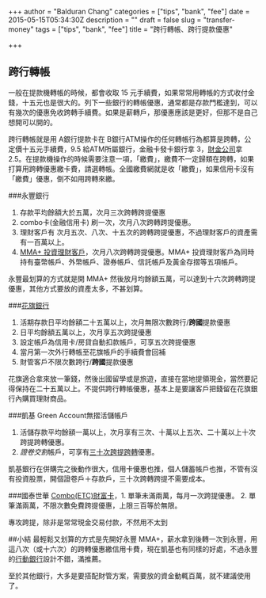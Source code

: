 +++
author = "Balduran Chang"
categories = ["tips", "bank", "fee"]
date = 2015-05-15T05:34:30Z
description = ""
draft = false
slug = "transfer-money"
tags = ["tips", "bank", "fee"]
title = "跨行轉帳、跨行提款優惠"

+++


## 跨行轉帳
一般在提款機轉帳的時候，都會收取 15 元手續費，如果常常用轉帳的方式收付金錢，十五元也是很大的。列下一些銀行的轉帳優惠，通常都是存款門檻達到，可以有幾次的優惠免收跨轉手續費。如果是薪轉戶，那優惠應該是更好，但那不是自己想開可以開的。

跨行轉帳就是用 A銀行提款卡在 B銀行ATM操作的任何轉帳行為都算是跨轉，公定價十五元手續費，9.5 給ATM所屬銀行，金融卡發卡銀行拿 3，[財金公司](https://www.fisc.com.tw/TC/Default.aspx)拿 2.5。在提款機操作的時候需要注意一項，「繳費」，繳費不一定歸類在跨轉，如果打算用跨轉優惠繳卡費，請選轉帳。全國繳費網就是收「繳費」，如果信用卡沒有「繳費」優惠，倒不如用跨轉來繳。

###永豐銀行
1. 存款平均餘額大於五萬，次月三次跨轉跨提優惠
2. combo卡(金融信用卡) 刷一次，次月八次跨轉跨提優惠。
3. 理財客戶有 次月五次、八次、十五次的跨轉跨提優惠，不過理財客戶的資產需有一百萬以上。
4. [MMA+ 投資理財客戶](https://mma.sinopac.com/Bank/BankFrame.aspx?url=channel/bank/plus.html)，次月八次跨轉跨提優惠。MMA+ 投資理財客戶為同時持有臺幣帳戶、外幣帳戶、證券帳戶、信託帳戶及黃金存摺等五項帳戶。

永豐最划算的方式就是開 MMA+ 然後放月均餘額五萬，可以達到十六次跨轉跨提優惠，其他方式要放的資產太多，不甚划算。

###[花旗銀行](https://www.citibank.com.tw/TWGCB/APPS/portal/loadPage.do?path=/prod/det/id_atm.htm&tabId=SI,CTF)
1. 活期存款日平均餘額二十五萬以上，次月無限次數跨行/**跨國**提款優惠
2. 日平均餘額五萬以上，次月享五次跨提優惠
3. 設定帳戶為信用卡/房貸自動扣款帳戶，可享五次跨提優惠
4. 當月第一次外行轉帳至花旗帳戶的手續費會回補
5. 財管客戶不限次數跨行/**跨國**提款優惠

花旗適合拿來放一筆錢，然後出國留學或是旅遊，直接在當地提領現金，當然要記得保持在二十五萬以上。不提供跨行轉帳優惠，基本上是要讓客戶把錢留在花旗銀行內購買理財商品。

###凱基
Green Account無摺活儲帳戶
1. 活儲存款平均餘額一萬以上，次月享有三次、十萬以上五次、二十萬以上十次跨提跨轉優惠。
2. *證卷交割*帳戶，可享有[三十次跨提跨轉](https://www.kgibank.com/event/2015/jzul/)優惠。

凱基銀行在併購完之後動作很大，信用卡優惠也推，個人儲蓄帳戶也推，不管有沒有投資股票，開個證卷戶＋存款戶，三十次跨轉跨提不需要成本。

###國泰世華
[Combo(ETC)財富卡](https://www.cathaybk.com.tw/cathaybk/card/card/card_8.asp#)，1. 單筆未滿兩萬，每月一次跨提優惠。
2. 單筆滿兩萬，不限次數免費跨提優惠，上限三百等於無限。

專攻跨提，除非是常常現金交易付款，不然用不太到

##小結
最輕鬆又划算的方式是先開好永豐 MMA+，薪水拿到後轉一次到永豐，用這八次（或十六次）的跨轉優惠繳信用卡費，現在凱基也有同樣的好處，不過永豐的[行動銀行](https://mma.sinopac.com/MMA7txt/promote/electronic/mobile/howto1.htm)設計不錯，滿推薦。

至於其他銀行，大多是要搭配財管方案，需要放的資金動輒百萬，就不建議使用了。

